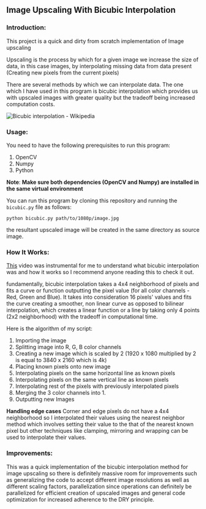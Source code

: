 ## Image Upscaling With Bicubic Interpolation

### Introduction:
This project is a quick and dirty from scratch implementation of Image upscaling

Upscaling is the process by which for a given image we increase the size of data, in this case images, by interpolating missing data from data present (Creating new pixels from the current pixels)

There are several methods by which we can interpolate data. The one which I have used in this program is bicubic interpolation which provides us with upscaled images with greater quality but the tradeoff being increased computation costs.

![Bicubic interpolation - Wikipedia](https://upload.wikimedia.org/wikipedia/commons/thumb/9/90/Comparison_of_1D_and_2D_interpolation.svg/1200px-Comparison_of_1D_and_2D_interpolation.svg.png)
### Usage:
You need to have the following prerequisites to run this program:

 1. OpenCV
 2. Numpy
 3. Python

**Note**: **Make sure both dependencies (OpenCV and Numpy) are installed in the same virtual environment**

You can run this program by cloning this repository and running the `bicubic.py` file as follows:

    python bicubic.py path/to/1080p/image.jpg
the resultant upscaled image will be created in the same directory as  source image.

### How It Works:
[This](https://www.youtube.com/watch?v=poY_nGzEEWM&t=306s) video was instrumental for me to understand what bicubic interpolation was and how it works so I recommend anyone reading this to check it out.

fundamentally, bicubic interpolation takes a 4x4 neighborhood of pixels and fits a curve or function outputting the pixel value (for all color channels - Red, Green and Blue). It takes into consideration 16 pixels' values and fits the curve creating a smoother, non linear curve as opposed to bilinear interpolation, which creates a linear function or a line by taking only 4 points (2x2 neighborhood) with the tradeoff in computational time.

Here is the algorithm of my script:

 1. Importing the image
 2. Splitting image into R, G, B color channels
 3. Creating a new image which is scaled by 2 (1920 x 1080 multiplied by 2 is equal to 3840 x 2160 which is 4k)
 4. Placing known pixels onto new image
 5. Interpolating pixels on the same horizontal line as known pixels
 6. Interpolating pixels on the same vertical line as known pixels
 7. Interpolating rest of the pixels with previously interpolated pixels
 8. Merging the 3 color channels into 1.
 9. Outputting new Images

**Handling edge cases**
Corner and edge pixels do not have a 4x4 neighborhood so I interpolated their values using the nearest neighbor method which involves setting their value to the that of the nearest known pixel but other techniques like clamping, mirroring and wrapping can be used to interpolate their values.

### Improvements:
This was a quick implementation of the bicubic interpolation method for image upscaling so there is definitely massive room for improvements such as generalizing the code to accept different image resolutions as well as different scaling factors, parallelization since operations can definitely be parallelized for efficient creation of upscaled images and general code optimization for increased adherence to the DRY principle.

